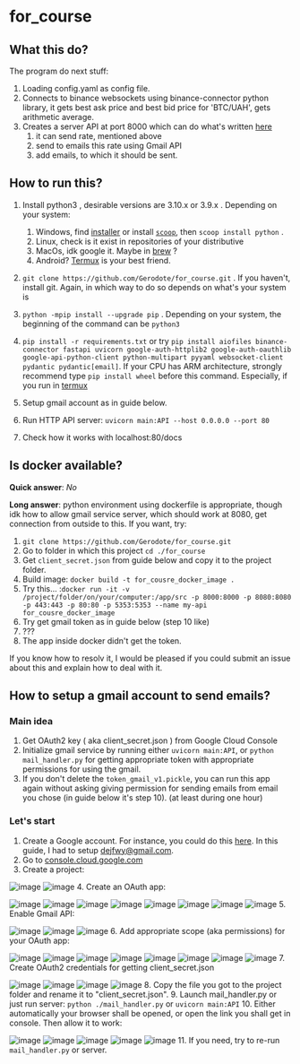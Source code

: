 # for_course

## What this do?

The program do next stuff:

1. Loading config.yaml as config file.
2. Connects to binance websockets using binance-connector python library, it gets best ask price and best bid price for 'BTC/UAH', gets arithmetic average.
3. Creates a server API at port 8000 which can do what's written [here](https://github.com/AndriiPopovych/gses/blob/main/gses2swagger.yaml)
      1. it can send rate, mentioned above
      2. send to emails this rate using Gmail API
      3. add emails, to which it should be sent.

## How to run this?

1. Install python3 , desirable versions are 3.10.x or 3.9.x . Depending on your system:

      1. Windows, find [installer](https://www.python.org/downloads/windows/) or install [`scoop`](https://scoop.sh/), then `scoop install python` .
      2. Linux, check is it exist in repositories of your distributive
      3. MacOs, idk google it. Maybe in [brew](https://formulae.brew.sh/formula/python@3.9) ?
      4. Android? [Termux](https://github.com/termux/termux-app/releases) is your best friend.
2. `git clone https://github.com/Gerodote/for_course.git` . If you haven't, install git. Again, in which way to do so depends on what's your system is
3. `python -mpip install --upgrade pip` . Depending on your system, the beginning of the command can be `python3`
4. `pip install -r requirements.txt` or try `pip install aiofiles binance-connector fastapi uvicorn google-auth-httplib2 google-auth-oauthlib google-api-python-client python-multipart pyyaml websocket-client pydantic pydantic[email]`. If your CPU has ARM architecture, strongly recommend type `pip install wheel` before this command. Especially, if you run in [termux](https://github.com/termux/termux-app/releases)
5. Setup gmail account as in guide below.
6. Run HTTP API server: `uvicorn main:API --host 0.0.0.0 --port 80`
7. Check how it works with localhost:80/docs

## Is docker available?

**Quick answer**: *No*

**Long answer**: python environment using dockerfile is appropriate, though idk how to allow gmail service server, which should work at 8080, get connection from outside to this.
If you want, try:

1. `git clone https://github.com/Gerodote/for_course.git`
2. Go to folder in which this project `cd ./for_course`
3. Get `client_secret.json` from guide below and copy it to the project folder.
4. Build image: `docker build -t for_cousre_docker_image .`
5. Try this... :`docker run -it -v /project/folder/on/your/computer:/app/src -p 8000:8000 -p 8080:8080 -p 443:443 -p 80:80 -p 5353:5353 --name my-api for_cousre_docker_image`
6. Try get gmail token as in guide below (step 10 like)
7. ???
8. The app inside docker didn't get the token.

If you know how to resolv it, I would be pleased if you could submit an issue about this and explain how to deal with it.

## How to setup a gmail account to send emails?

### Main idea

  1. Get OAuth2 key ( aka client_secret.json ) from Google Cloud Console
  2. Initialize gmail service by running either `uvicorn main:API`, or `python mail_handler.py` for getting appropriate token with appropriate permissions for using the gmail.
  3. If you don't delete the `token_gmail_v1.pickle`, you can run this app again without asking giving permission for sending emails from email you chose (in guide below it's step 10). (at least during one hour)

### Let's start

1. Create a Google account. For instance, you could do this [here](https://accounts.google.com/signup/v2/webcreateaccount). In this guide, I had to setup dejfwy@gmail.com.
2. Go to [console.cloud.google.com](https://console.cloud.google.com/)
3. Create a project:

![image](https://user-images.githubusercontent.com/58738099/181842338-c9328c53-d950-46d9-b5bc-dbabb8a01300.png)
![image](https://user-images.githubusercontent.com/58738099/181842652-04f0a47c-bfeb-4f2c-a2be-44b9f04671dc.png)
4. Create an OAuth app:

![image](https://user-images.githubusercontent.com/58738099/181843113-2f532ad3-6e96-4501-a628-8b2206856860.png)
![image](https://user-images.githubusercontent.com/58738099/181843160-2524ec35-a8fb-4789-85e8-81a3575400c6.png)
![image](https://user-images.githubusercontent.com/58738099/181843324-48c45d06-4747-46da-9ec2-fad4212c0815.png)
![image](https://user-images.githubusercontent.com/58738099/181843463-84b835dd-42fc-4e0c-802b-6ce5bd50617f.png)
![image](https://user-images.githubusercontent.com/58738099/181843691-b7895133-a2d2-4ec7-af2f-c129aeb9bf77.png)
![image](https://user-images.githubusercontent.com/58738099/181843873-868dc1a9-54eb-470a-b471-c1acfa9cc778.png)
![image](https://user-images.githubusercontent.com/58738099/181843927-fa6a4c9d-94fc-493d-9a65-a016c39a3146.png)
![image](https://user-images.githubusercontent.com/58738099/181843990-752c529d-ed21-4deb-a55e-dba85d8bc646.png)
5. Enable Gmail API:

![image](https://user-images.githubusercontent.com/58738099/181844070-992d1cdf-d517-4e1b-a067-bc7fbb6e1966.png)
![image](https://user-images.githubusercontent.com/58738099/181844178-a2f5a9ee-b4cf-4da3-8938-fc4c85bb2841.png)
![image](https://user-images.githubusercontent.com/58738099/181844222-df4c7a1f-3616-4dfa-bc0f-14384f4ec8c3.png)
6. Add appropriate scope (aka permissions) for your OAuth app:

![image](https://user-images.githubusercontent.com/58738099/181844402-0c9272c1-8110-49ca-87bd-181ac5831c17.png)
![image](https://user-images.githubusercontent.com/58738099/181844461-76a3b2bd-c142-4fab-b849-5e22855f7584.png)
![image](https://user-images.githubusercontent.com/58738099/181844501-7f50406b-0b18-4623-a5fc-ff72c4fad973.png)
![image](https://user-images.githubusercontent.com/58738099/181844723-bbf62ebe-e782-471d-af82-5b61d64d3548.png)
![image](https://user-images.githubusercontent.com/58738099/181844902-e5cfe7a1-5dda-4dc8-a6ca-22db7c3df040.png)
![image](https://user-images.githubusercontent.com/58738099/181844926-1c9782d0-54f0-4642-9aed-e43ec421b4dd.png)
![image](https://user-images.githubusercontent.com/58738099/181844979-27bd2a77-08c2-4cbf-b050-9ffddcd7646c.png)
![image](https://user-images.githubusercontent.com/58738099/181845025-ec25439a-ce6d-4912-bb2f-fa7d8c5145b2.png)
7. Create OAuth2 credentials for getting client_secret.json

![image](https://user-images.githubusercontent.com/58738099/181845230-9efb5050-c741-4a7f-aa3c-a3582483738f.png)
![image](https://user-images.githubusercontent.com/58738099/181845258-5b19e09b-513b-4a36-889b-0b8715202470.png)
![image](https://user-images.githubusercontent.com/58738099/181845460-c12fc348-7e05-40b2-8cef-349cbbfc7be8.png)
![image](https://user-images.githubusercontent.com/58738099/181845490-7da61ed7-9dd2-4808-ad2b-443a58489793.png)
8. Copy the file you got to the project folder and rename it to "client_secret.json".
9. Launch mail_handler.py or just run server: `python ./mail_handler.py` or `uvicorn main:API`
10. Either automatically your browser shall be opened, or open the link you shall get in console. Then allow it to work:

![image](https://user-images.githubusercontent.com/58738099/181846595-e376d429-6494-47f1-b039-1771a6d6ff7b.png)
![image](https://user-images.githubusercontent.com/58738099/181846631-1ba9851f-5f36-419f-921a-95164db00e42.png)
![image](https://user-images.githubusercontent.com/58738099/181846696-94044428-1153-412b-8843-5b325539b41c.png)
![image](https://user-images.githubusercontent.com/58738099/181846738-d664b6e9-d340-4e86-8a18-ed1f793a0aa1.png)
![image](https://user-images.githubusercontent.com/58738099/181846850-5e49c811-62e0-4796-9271-d351f2a68ccf.png)
11. If you need, try to re-run `mail_handler.py` or server.
